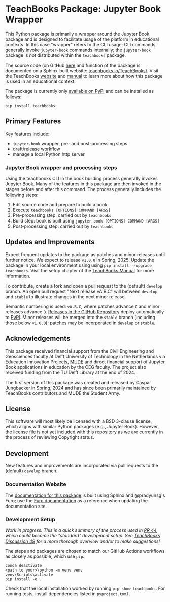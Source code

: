 # TeachBooks Package: Jupyter Book Wrapper

This Python package is primarily a wrapper around the Jupyter Book package and is designed to facilitate usage of the platform in educational contexts. In this case "wrapper" refers to the CLI usage: CLI commands generally invoke `jupyter-book` commands internally; the `jupyter-book` package is _not_ distributed within the `teachbooks` package.

The source code (on GitHub [here]() and function of the package is documented on a Sphinx-built website: [teachbooks.io/TeachBooks/](https://teachbooks.io/TeachBooks/). Visit the TeachBooks [website](https://teachbooks.io) and [manual](https://teachbooks.io) to learn more about how this package is used in an educational context.

The package is currently only [available on PyPI](https://pypi.org/project/teachbooks/) and can be installed as follows:

```
pip install teachbooks
```

## Primary Features

Key features include:
- `jupyter-book` wrapper, pre- and post-processing steps
- draft/release workflow
- manage a local Python http server

### Jupyter Book wrapper and processing steps

Using the teachbooks CLI in the book building process generally invokes Jupyter Book. Many of the features in this package are then invoked in the stages before and after this command. The process generally includes the following steps:

1. Edit source code and prepare to build a book
2. Execute `teachbooks [OPTIONS] COMMAND [ARGS]`
3. Pre-processing step: carried out by `teachbooks`
4. Build step: book is built using `jupyter book [OPTIONS] COMMAND [ARGS]`
5. Post-processing step: carried out by `teachbooks`

## Updates and Improvements

Expect frequent updates to the package as patches and minor releases until further notice. We expect to release `v1.0.0` in Spring, 2025. Update the package in your local environment using using `pip install --upgrade teachbooks`. Visit the setup chapter of the [TeachBooks Manual](https://teachbooks.io/manual/installation-and-setup/overview.html) for more information.

To contribute, create a fork and open a pull request to the (default) `develop` branch. An open pull request "Next release vA.B.C" will between `develop` and `stable` to illustrate changes in the next minor release. 

Semantic numbering is used: `vA.B.C`, where patches advance `C` and minor releases advance `B`. [Releases in the GitHub Repository](https://github.com/TeachBooks/TeachBooks/releases) deploy automatically to [PyPI](https://pypi.org/project/teachbooks/). Minor releases will be merged into the `stable` branch (including those below `v1.0.0`); patches may be incorporated in `develop` or `stable`.

## Acknowledgements

This package received financial support from the Civil Engineering and Geosciences faculty at Delft University of Technology in the Netherlands via Education Innovation Projects, [MUDE](https://mude.citg.tudelft.nl) and direct financial support of Jupyter Book applications in education by the CEG faculty. The project also received funding from the TU Delft Library at the end of 2024.

The first version of this package was created and released by Caspar Jungbacker in Spring, 2024 and has since been primarily maintained by TeachBooks contributors and MUDE the Student Army.

## License

This software will most likely be licensed with a BSD 3-clause license, which aligns with similar Python packages (e.g., Jupyter Book). However, the license file is not yet included with this repository as we are currently in the process of reviewing Copyright status.

## Development

New features and improvements are incorporated via pull requests to the (default) `develop` branch. 

### Documentation Website

The [documentation for this package](https://teachbooks.io/teachbooks) is built using Sphinx and @pradyunsg's Furo; use the [Furo documentation](https://pradyunsg.me/furo/#) as a reference when updating the documentation site.

### Development Setup

_Work in progress. This is a quick summary of the process used in [PR 44](https://github.com/TeachBooks/TeachBooks/pull/44), which could become the "standard" development setup. See [TeachBooks Discussion 49](https://github.com/TeachBooks/TeachBooks/discussions/49) for a more thorough overview and/or to make suggestions!_

The steps and packages are chosen to match our GitHub Actions workflows as closely as possible, which use `pip`. 

```
conda deactivate
<path to your>\python -m venv venv
venv\Scripts\activate
pip install -e .
```

Check that the local installation worked by running `pip show teachbooks`. For running tests, install dependencies listed in `pyproject.toml`.
